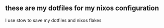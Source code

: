## these are my dotfiles for my nixos configuration
I use stow to save my dotfiles and nixos flakes

